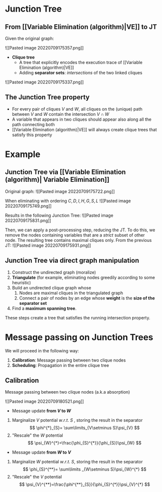# Junction Tree

## From [[Variable Elimination (algorithm)|VE]] to JT

Given the original graph:

![[Pasted image 20220709175357.png]]

* **Clique tree**
	* A tree that explicitly encodes the execution trace of [[Variable Elimination (algorithm)|VE]]
	* Adding **separator sets**: *intersections* of the two linked cliques

![[Pasted image 20220709175337.png]]

## The Junction Tree property
* For every pair of cliques $V$ and $W$, all cliques on the (unique) path between $V$ and $W$ contain the intersection $V\cap W$ 
* A variable that appears in two cliques should appear also along all the path connecting both
* [[Variable Elimination (algorithm)|VE]] will always create clique trees that satisfy this property

# Example
## Junction Tree via [[Variable Elimination (algorithm)| Variable Elimination]]
Original graph:
![[Pasted image 20220709175722.png]]

  When eliminating with ordering $C,D,I,H,G,S,L$
  ![[Pasted image 20220709175749.png]]

Results in the following Junction Tree:
![[Pasted image 20220709175831.png]]

Then, we can apply a post-processing step, reducing the JT. To do this, we remove the nodes containing variables that are a *strict* subset of other node. The resulting tree contains maximal cliques only.
From the previous JT:
![[Pasted image 20220709175931.png]]


## Junction Tree via direct graph manipulation
1. Construct the undirected graph (moralize)
2. **Triangulate** (for example, eliminating nodes greedily according to some heuristic)
3. Build an undirected clique graph whose
	1. Nodes are maximal cliques in the triangulated graph
	2. Connect a pair of nodes by an edge whose **weight** is the **size of the separator set**
4. Find a **maximum spanning tree**.

These steps create a tree that satisfies the running intersection property.

# Message passing on Junction Trees
We will proceed in the following way:
1. **Calibration**: Message passing between two clique nodes
2. **Scheduling**: Propagation in the entire clique tree

## Calibration
Message passing between two clique nodes (a.k.a absorption)

![[Pasted image 20220709180521.png]]

* Message update **from $V$ to $W$**

1. Marginalize $V$ potential $w.r.t.\ S$ , storing the result in the separator
$$
\phi^{*}_{S}=
\sum\limits_{V\setminus  S}\psi_{V}
$$
2. "Rescale" the $W$ potential
$$
	\psi_{W}^{*}=\frac{\phi_{S}^{*}}{\phi_{S}}\psi_{W}   
$$

* Message update **from $W$ to $V$**

1. Marginalize $W$ potential $w.r.t.\ S$, storing the result in the separator
$$
\phi_{S}^{**}=
\sum\limits
_{W\setminus S}\psi_{W}^{*}
$$
2. "Rescale" the $V$ potential
$$
\psi_{V}^{**}=\frac{\phi^{**}_{S}}{\phi_{S}^{*}}\psi_{V}^{*}
$$
